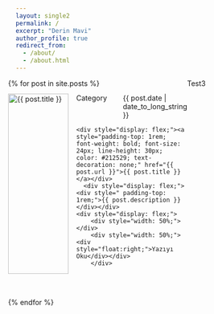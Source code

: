 ```yaml
---
layout: single2
permalink: /
excerpt: "Derin Mavi"
author_profile: true
redirect_from: 
  - /about/
  - /about.html
---
```


<div style="display: flex; flex-wrap: wrap; margin-right: -15px; margin-left: -15px;">
<div style="flex: 0 0 66.666667%; max-width: 66.666667%;">
  {% for post in site.posts %}
  <div style="display: flex;padding-bottom: 48px; padding-top: 12px;min-height: 337px;">
  
  <div style="width:35.16%">
	<div>
	<a href="https://derinmavi.io/images/yedinci-kita.jpg">
	<img class="tmbimg" src="https://derinmavi.io/images/yedinci-kita.jpg" alt="{{ post.title }}" height="100%" width="100%"></a>
	</div>
  </div>
  
  <div style="width:64.84%; padding-left: 1rem;">
	<div style="display: flex;">
    <div style="width: 50%;">Category</div>
    <div style="width: 50%;"><div style="float:right;"><time datetime="{{ post.date | date: "%Y-%m-%d" }}">{{ post.date | date_to_long_string }}</time></div></div>
	</div>
	  
    <div style="display: flex;"><a style="padding-top: 1rem; font-weight: bold; font-size: 24px; line-height: 30px; color: #212529; text-decoration: none;" href="{{ post.url }}">{{ post.title }}</a></div>
	  <div style="display: flex;"><div style=" padding-top: 1rem;">{{ post.description }}</div></div>
    <div style="display: flex;">
	    <div style="width: 50%;"></div>
	    <div style="width: 50%;"><div style="float:right;">Yazıyı Oku</div></div>
	    </div>
  </div>
  
</div>
{% endfor %}
</div>
<div style="flex: 0 0 33.333333%; max-width: 33.333333%;">
	Test3
</div>

</div>


